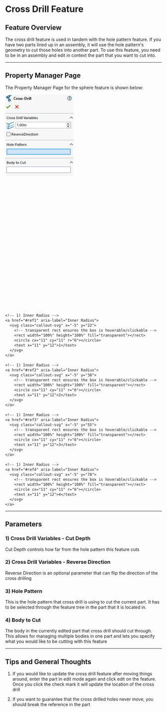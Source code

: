 # Cross Drill Feature

## Feature Overview

The cross drill feature is used in tandem with the hole pattern feature. If you have two parts lined up in an assembly, it will use the hole pattern's geometry to cut those holes into another part. To use this feature, you need to be in an assembly and edit in context the part that you want to cut into.

---

## Property Manager Page

The Property Manager Page for the sphere feature is shown below:

<div class="image-annot"
     style="--callout-stroke: 2px;
            --callout-size: 22px;
            --callout-font-size: 9px;
            --callout-stroke-color: red;
            --callout-text-color: red;
            --callout-stroke-hover: blue;
            --callout-text-hover: blue;">
  <img src="/images/cross-drill-pmp.png" alt="Sphere Property Manager Page">

  <svg viewBox="0 0 120 100" preserveAspectRatio="xMidYMid meet" aria-hidden="true">

    <!-- 1) Inner Radius -->
    <a href="#ref1" aria-label="Inner Radius">
      <svg class="callout-svg" x="-5" y="22">
        <!-- transparent rect ensures the box is hoverable/clickable -->
        <rect width="100%" height="100%" fill="transparent"></rect>
        <circle cx="11" cy="11" r="6"></circle>
        <text x="11" y="12">1</text>
      </svg>
    </a>

    <!-- 1) Inner Radius -->
    <a href="#ref2" aria-label="Inner Radius">
      <svg class="callout-svg" x="-5" y="38">
        <!-- transparent rect ensures the box is hoverable/clickable -->
        <rect width="100%" height="100%" fill="transparent"></rect>
        <circle cx="11" cy="11" r="6"></circle>
        <text x="11" y="12">2</text>
      </svg>
    </a>

    <!-- 1) Inner Radius -->
    <a href="#ref3" aria-label="Inner Radius">
      <svg class="callout-svg" x="-5" y="55">
        <!-- transparent rect ensures the box is hoverable/clickable -->
        <rect width="100%" height="100%" fill="transparent"></rect>
        <circle cx="11" cy="11" r="6"></circle>
        <text x="11" y="12">3</text>
      </svg>
    </a>

    <!-- 1) Inner Radius -->
    <a href="#ref4" aria-label="Inner Radius">
      <svg class="callout-svg" x="-5" y="78">
        <!-- transparent rect ensures the box is hoverable/clickable -->
        <rect width="100%" height="100%" fill="transparent"></rect>
        <circle cx="11" cy="11" r="6"></circle>
        <text x="11" y="12">4</text>
      </svg>
    </a>


  </svg>
</div>


---

## Parameters

### <a id="ref1"></a>1) Cross Drill Variables - Cut Depth

Cut Depth controls how far from the hole pattern this feature cuts

### <a id="ref2"></a>2) Cross Drill Variables - Reverse Direction

Reverse Direction is an optional parameter that can flip the direction of the cross drilling

### <a id="ref3"></a>3) Hole Pattern

This is the hole pattern that cross drill is using to cut the current part. It has to be selected through the feature tree in the part that it is located in. 

### <a id="ref4"></a>4) Body to Cut

The body in the currently edited part that cross drill should cut through. This allows for managing multiple bodies in one part and lets you specify what you would like to be cutting with this feature

---

## Tips and General Thoughts

1) If you would like to update the cross drill feature after moving things around, enter the part in edit mode again and click edit on the feature. Once you click the check mark it will update the location of the cross drill

2) If you want to guarantee that the cross drilled holes never move, you should break the reference in the part

